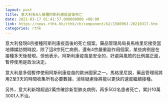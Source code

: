 ```yaml
---
layout: post
title: 意大利有8人接種阿斯利康疫苗後死亡
date: 2021-03-17 01:41:57.000000000 +08:00
link: https://news.rthk.hk/rthk/ch/component/k2/1580963-20210317.htm
categories: rthk
---
```


意大利發現8宗接種阿斯利康疫苗後的死亡個案。藥品管理局局長馬格里尼接受當地傳媒訪問時說，除了這8宗死亡病例，還有4宗嚴重副作用個案，某些病例是在接種多天後發現。但他表示，阿斯利康疫苗是安全的，好處與風險的比例屬正面，暫停使用是政治決定。

意大利是多個暫停使用阿斯利康疫苗的歐洲國家之一。馬格里尼說，藥品管理局將用2至3天的時間收集所有必要數據，消除疑慮後將能以更快的速度繼續接種。

另外，意大利新增超過2萬宗確診新型肺炎病例，再多502名患者死亡，累計10萬3001人不治。
